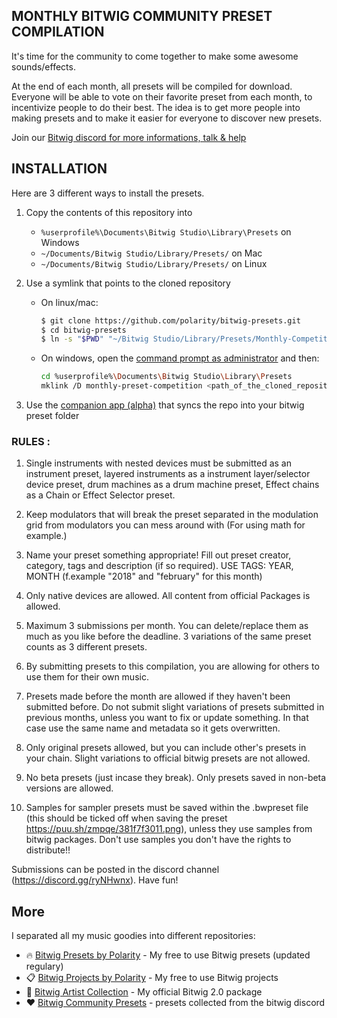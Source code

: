 ## MONTHLY BITWIG COMMUNITY PRESET COMPILATION

It's time for the community to come together to make some awesome sounds/effects.

At the end of each month, all presets will be compiled for download. Everyone will be able to vote on their favorite preset from each month, to incentivize people to do their best. The idea is to get more people into making presets and to make it easier for everyone to discover new presets.

Join our [Bitwig discord for more informations, talk & help](https://discord.gg/0g2ZPafIN3eWParf)

## INSTALLATION

Here are 3 different ways to install the presets.

1. Copy the contents of this repository into

    - `%userprofile%\Documents\Bitwig Studio\Library\Presets` on Windows
    - `~/Documents/Bitwig Studio/Library/Presets/` on Mac
    - `~/Documents/Bitwig Studio/Library/Presets/` on Linux

2. Use a symlink that points to the cloned repository
    - On linux/mac:
        ```sh
        $ git clone https://github.com/polarity/bitwig-presets.git
        $ cd bitwig-presets
        $ ln -s "$PWD" "~/Bitwig Studio/Library/Presets/Monthly-Competition"
        ```
    - On windows, open the [command prompt as administrator](https://www.howtogeek.com/howto/16226/complete-guide-to-symbolic-links-symlinks-on-windows-or-linux/) and then:
        ```sh
        cd %userprofile%\Documents\Bitwig Studio\Library\Presets
        mklink /D monthly-preset-competition <path_of_the_cloned_repository>
        ```
3. Use the [companion app (alpha)](https://github.com/polarity/preset-party-app) that syncs the repo into your bitwig preset folder

### RULES : ### 

1. Single instruments with nested devices must be submitted as an instrument preset, layered instruments as a instrument layer/selector device preset, drum machines as a drum machine preset, Effect chains as a Chain or Effect Selector preset. 

2. Keep modulators that will break the preset separated in the modulation grid from modulators you can mess around with (For using math for example.) 

3. Name your preset something appropriate! Fill out preset creator, category, tags and description (if so required). USE TAGS: YEAR, MONTH (f.example "2018" and "february" for this month)

4. Only native devices are allowed. All content from official Packages is allowed. 

5. Maximum 3 submissions per month. You can delete/replace them as much as you like before the deadline. 3 variations of the same preset counts as 3 different presets. 

6. By submitting presets to this compilation, you are allowing for others to use them for their own music. 

7. Presets made before the month are allowed if they haven't been submitted before. Do not submit slight variations of presets submitted in previous months, unless you want to fix or update something. In that case use the same name and metadata so it gets overwritten.

8. Only original presets allowed, but you can include other's presets in your chain. Slight variations to official bitwig presets are not allowed.

9. No beta presets (just incase they break). Only presets saved in non-beta versions are allowed.

10. Samples for sampler presets must be saved within the .bwpreset file (this should be ticked off when saving the preset https://puu.sh/zmpqe/381f7f3011.png), unless they use samples from bitwig packages. Don't use samples you don't have the rights to distribute!!

Submissions can be posted in the discord channel (https://discord.gg/ryNHwnx). Have fun!

## More
I separated all my music goodies into different repositories:
- 🔥 [Bitwig Presets by Polarity](https://github.com/polarity/polarity-music-tools) - My free to use Bitwig presets (updated regulary)
- 📋 [Bitwig Projects by Polarity](https://github.com/polarity/bitwig-projects) - My free to use Bitwig projects
- 💽 [Bitwig Artist Collection](https://github.com/polarity/bitwig-artist-collection) - My official Bitwig 2.0 package
- ❤️ [Bitwig Community Presets](https://github.com/polarity/bitwig-community-presets) - presets collected from the bitwig discord
